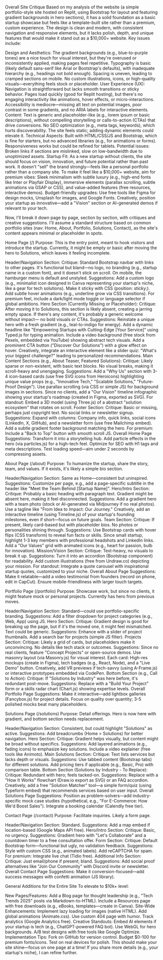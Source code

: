 Overall Site Critique
Based on my analysis of the website (a simple portfolio-style site hosted on Replit, using Bootstrap for layout and featuring gradient backgrounds in hero sections), it has a solid foundation as a basic startup showcase but feels like a template-built site rather than a premium, custom experience. The design is clean and modern, with consistent navigation and responsive elements, but it lacks polish, depth, and unique features that would make it stand out as a $10,000+ website. Key issues include:

Design and Aesthetics: The gradient backgrounds (e.g., blue-to-purple tones) are a nice touch for visual interest, but they're overused or inconsistently applied, making pages feel repetitive. Typography is basic (likely default sans-serif like Arial or Bootstrap's defaults), with inadequate hierarchy (e.g., headings not bold enough). Spacing is uneven, leading to cramped sections on mobile. No custom illustrations, icons, or high-quality visuals—everything feels stock or placeholder.
User Experience (UX): Navigation is straightforward but lacks smooth transitions or sticky behavior. Pages load quickly (good for Replit hosting), but there's no engaging interactivity like animations, hover effects, or micro-interactions. Accessibility is mediocre—missing alt text on potential images, poor contrast in some gradients, and no ARIA labels for interactive elements.
Content: Text is generic and placeholder-like (e.g., lorem ipsum or basic descriptions), without compelling storytelling or calls-to-action (CTAs) that drive conversions. No SEO optimization (e.g., meta tags, keywords), which hurts discoverability. The site feels static; adding dynamic elements could elevate it.
Technical Aspects: Built with HTML/CSS/JS and Bootstrap, which is fine for starters, but no advanced libraries (e.g., for animations or forms). Responsiveness works but could be refined for tablets. Potential issues: Broken links if sections are mislinked, slow on low-bandwidth due to unoptimized assets.
Startup Fit: As a new startup without clients, the site should focus on vision, innovation, and future potential rather than past work. It doesn't "sell" the brand strongly—feels like a personal portfolio rather than a company site.
To make it feel like a $10,000+ website, aim for premium vibes: Sleek minimalism with subtle luxury (e.g., high-end fonts like Inter or Playfair Display), immersive elements (parallax scrolling, subtle animations via GSAP or CSS), and value-added features (free resources, interactive demos). Budget-friendly upgrades: Use free tools like Figma for design mocks, Unsplash for images, and Google Fonts. Creatively, position your startup as innovative—add a "Vision" section or AI-generated demos if relevant to your tech.

Now, I'll break it down page by page, section by section, with critiques and creative suggestions. I'll assume a standard structure based on common portfolio sites (nav: Home, About, Portfolio, Solutions, Contact), as the site's content appears minimal or placeholder in spots.

Home Page (/)
Purpose: This is the entry point, meant to hook visitors and introduce the startup. Currently, it might be empty or basic after moving the hero to Solutions, which leaves it feeling incomplete.

Header/Navigation Section:
Critique: Standard Bootstrap navbar with links to other pages. It's functional but bland—no logo, no branding (e.g., startup name in a custom font), and it doesn't stick on scroll. On mobile, the hamburger menu is default and unstyled.
Suggestions: Add a custom logo (e.g., minimalist icon designed in Canva representing your startup's niche, like a gear for tech solutions). Make it sticky with CSS (position: sticky;). Add subtle hover animations (e.g., underline grow via CSS transitions). For premium feel, include a dark/light mode toggle or language selector if global ambitions.
Hero Section (Currently Missing or Placeholder):
Critique: After moving it to Solutions, this section is likely absent, creating a jarring empty space. If there's any content, it's probably a generic welcome without impact— no bold visuals or CTAs.
Suggestions: Reinstate a unique hero with a fresh gradient (e.g., teal-to-indigo for energy). Add a dynamic headline like "Empowering Startups with Cutting-Edge [Your Service]" using Typed.js for typing animation. Include a video background (free stock from Pexels, embedded via YouTube) showing abstract tech visuals. Add a prominent CTA button ("Discover Our Solutions") with a glow effect on hover. Creatively, integrate an interactive element like a slider quiz: "What's your biggest challenge?" leading to personalized recommendations.
Main Content Sections (e.g., About Teaser, Featured Solutions):
Critique: Likely sparse or non-existent, with basic text blocks. No visual breaks, making it scroll-heavy and unengaging.
Suggestions: Add a "Why Us" section with 3-4 icon-based cards (use free SVG icons from Heroicons) highlighting unique value props (e.g., "Innovative Tech," "Scalable Solutions," "Future-Proof Design"). Use parallax scrolling (via CSS or simple JS) for background images in sections. Since no clients, add a "Our Vision" timeline infographic showing your startup's roadmap (created in Figma, exported as SVG). For standout: Embed a 3D model (using Three.js) of a abstract "solution ecosystem" that rotates on scroll.
Footer Section:
Critique: Basic or missing, perhaps just copyright text. No social links or newsletter signup.
Suggestions: Expand with columns: Company info, quick links, social icons (LinkedIn, X, GitHub), and a newsletter form (use free Mailchimp embed). Add a subtle gradient footer background matching the hero. For premium: Include a "Back to Top" button with smooth scroll JS.
Overall Home Page Suggestions: Transform it into a storytelling hub. Add particle effects in the hero (via particles.js) for a high-tech feel. Optimize for SEO with H1 tags and meta descriptions. Test loading speed—aim under 2 seconds by compressing assets.

About Page (/about)
Purpose: To humanize the startup, share the story, team, and values. If it exists, it's likely a simple bio section.

Header/Navigation Section: Same as Home—consistent but uninspired.
Suggestions: Customize per page, e.g., add a page-specific subtitle in the header like "Meet the Team Behind [Startup Name]".
Hero/Intro Section:
Critique: Probably a basic heading with paragraph text. Gradient might be absent here, making it feel disconnected.
Suggestions: Add a gradient hero with a team photo (stock or AI-generated via Midjourney if no real photos). Use a tagline like "From Idea to Impact: Our Journey." Creatively, add an interactive timeline (using Timeline.js) of your startup's founding milestones, even if short—focus on future goals.
Team Section:
Critique: If present, likely card-based but with placeholder bios. No photos or personalities shining through.
Suggestions: Use Bootstrap cards with hover flips (CSS transform) to reveal fun facts or skills. Since small startup, highlight 1-3 key members with professional headshots and LinkedIn links. Add a "Our Values" grid with animated icons (e.g., heart for passion, bulb for innovation).
Mission/Vision Section:
Critique: Text-heavy, no visuals to break it up.
Suggestions: Turn it into an accordion (Bootstrap component) for readability. Add custom illustrations (free from Undraw.co) depicting your mission. For standout: Integrate a quote carousel with inspirational startup quotes, customized to your niche.
Overall About Page Suggestions: Make it relatable—add a video testimonial from founders (record on phone, edit in CapCut). Ensure mobile-friendliness with larger touch targets.

Portfolio Page (/portfolio)
Purpose: Showcase work, but since no clients, it might feature mock or personal projects. Currently has hero from previous moves.

Header/Navigation Section: Standard—could use portfolio-specific branding.
Suggestions: Add a filter dropdown for project categories (e.g., Web, App) using JS.
Hero Section:
Critique: Gradient design is good for breaking up the page, but if it's the moved one, it might feel mismatched. Text could be generic.
Suggestions: Enhance with a slider of project thumbnails. Add a search bar for projects (simple JS filter).
Projects Section:
Critique: Likely a grid of cards, but placeholders make it unconvincing. No details like tech stack or outcomes.
Suggestions: Since no real clients, feature "Concept Projects" or open-source demos. Use masonry layout (via Masonry.js) for visual interest. Each card: High-res mockups (create in Figma), tech badges (e.g., React, Node), and a "Live Demo" button. Creatively, add VR previews if tech-savvy (using A-Frame.js) or interactive prototypes embedded via CodePen.
Bottom Section (e.g., Call to Action):
Critique: If "Solutions by Industry" was here before, it's redundant post-move.
Suggestions: Replace with a "Build Your Project" form or a skills radar chart (Chart.js) showing expertise levels.
Overall Portfolio Page Suggestions: Make it interactive—add lightbox galleries (Fancybox.js) for project details. Focus on quality over quantity; 3-5 polished mocks beat many placeholders.

Solutions Page (/solutions)
Purpose: Detail offerings. Hero is now here with gradient, and bottom section needs replacement.

Header/Navigation Section: Consistent, but could highlight "Solutions" as active.
Suggestions: Add breadcrumbs (Home > Solutions) for better navigation.
Hero Section:
Critique: Gradient helps visually, but content might be broad without specifics.
Suggestions: Add layered animations (e.g., fading icons) to emphasize key solutions. Include a video explainer (free tools like Animoto).
Main Solutions Section:
Critique: Text lists services but lacks depth or visuals.
Suggestions: Use tabbed content (Bootstrap tabs) for different solutions. Add pricing tiers if applicable (e.g., Basic, Pro) with comparison table.
Bottom Section (Solutions by Industry - To Replace):
Critique: Redundant with hero; feels tacked-on.
Suggestions: Replace with a "How It Works" flowchart (Draw.io export as SVG) or an FAQ accordion. Creatively, add a free "Solution Matcher" tool—a simple form/quiz (using Typeform embed) that recommends services based on user input.
Overall Solutions Page Suggestions: Position as problem-solvers—add industry-specific mock case studies (hypothetical, e.g., "For E-Commerce: How We'd Boost Sales"). Integrate a booking calendar (Calendly free tier).

Contact Page (/contact)
Purpose: Facilitate inquiries. Likely a form page.

Header/Navigation Section: Standard.
Suggestions: Add a map embed if location-based (Google Maps API free).
Hero/Intro Section:
Critique: Basic, no urgency.
Suggestions: Gradient hero with "Let's Collaborate" and a countdown timer to a free consultation offer.
Form Section:
Critique: Default Bootstrap form—functional but ugly, no validation feedback.
Suggestions: Style with custom CSS (e.g., animated labels). Add reCAPTCHA for spam. For premium: Integrate live chat (Tidio free).
Additional Info Section:
Critique: Just email/phone if present; bland.
Suggestions: Add social proof alternatives like "Join Our Community" with Discord invite or newsletter.
Overall Contact Page Suggestions: Make it conversion-focused—add success messages with confetti animation (JS library).

General Additions for the Entire Site
To elevate to $10k+ level:

New Pages/Features: Add a Blog page for thought leadership (e.g., "Tech Trends 2025" posts via Markdown-to-HTML). Include a Resources page with free downloads (e.g., eBooks, templates—create in Canva).
Site-Wide Enhancements: Implement lazy loading for images (native HTML). Add global animations (Animate.css). Use custom 404 page with humor. Track analytics (Google Analytics free).
Creative Standouts: Embed AI elements if your startup is tech (e.g., ChatGPT-powered FAQ bot). Use WebGL for hero backgrounds. A/B test designs with free tools like Google Optimize.
Implementation Tips: Fork on GitHub for version control. Budget $0-100 for premium fonts/icons. Test on real devices for polish.
This should make your site shine—focus on one page at a time! If you share more details (e.g., your startup's niche), I can refine further.